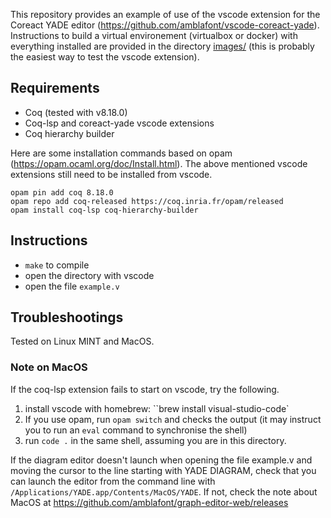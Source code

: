 This repository provides an example of use of the vscode extension for the Coreact YADE editor (https://github.com/amblafont/vscode-coreact-yade).
Instructions to build a virtual environement (virtualbox or docker) with everything installed are provided in the directory
[images/](images/README.md) (this is probably the easiest way to test the vscode extension).

## Requirements
- Coq (tested with v8.18.0)
- Coq-lsp and coreact-yade vscode extensions
- Coq hierarchy builder

Here are some installation commands based on opam (https://opam.ocaml.org/doc/Install.html). The above mentioned vscode extensions still need to be installed from vscode.
```
opam pin add coq 8.18.0
opam repo add coq-released https://coq.inria.fr/opam/released
opam install coq-lsp coq-hierarchy-builder
```


## Instructions
- `make` to compile
- open the directory with vscode
- open the file `example.v`

## Troubleshootings
Tested on Linux MINT and MacOS.
### Note on MacOS

If the coq-lsp extension fails to start on vscode, try the following.
1) install vscode with homebrew: ``brew install visual-studio-code`
2) If you use opam, run `opam switch` and checks the output (it may instruct you to run an `eval` command to synchronise the shell)
3) run `code .` in the same shell, assuming you are in this directory.

If the diagram editor doesn't launch when opening the file example.v and moving the cursor to the line starting with YADE DIAGRAM, check that you can launch the editor from the command line with `/Applications/YADE.app/Contents/MacOS/YADE`. If not, check the note about MacOS at https://github.com/amblafont/graph-editor-web/releases
